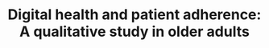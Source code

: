 ---
###############
# DO NOT EDIT
layout: publication
###############

###############
# TO EDIT
# pub title
title: "Digital health and patient adherence: A qualitative study in older adults"

# publication image
#image:
# name: 
# alt-text: " " # provide a short description for the image #a11y

# short description of the publication
description: "**Introduction**: Computer confidence and computer self-efficacy can impact an individual’s perceived ease of use and useful- ness of technology, ultimately determining adherence to digital healthcare services. However, few studies focus on assessing the impact of non-clinical factors on the efficacy and adherence to digital healthcare platforms. 

**Objective**: We aimed to analyse the role of non-clinical factors (i.e. computer confidence and computer self-efficacy) in the interaction experience (IX) and the feasibility of a digital neuropsychological platform called NeuroVRehab.PT in a group of older adults with varying levels of computer confidence.
**Methods**: Eight older adults (70.63 ± 6.1 years) evaluated the platform, and data was collected using the Think-Aloud method and a semi-structured interview. Sessions were audio-recorded and analysed through an inductive-deductive informed Thematic Analysis protocol. This study was conducted according to the Consolidated Criteria for Reporting Qualitative Research guidelines.

**Results**: Three main themes were identified (Interaction Experience, Digital Literacy, and Attitudes toward NeuroVRehab.PT). Computer anxiety and fear of making errors were not uncommon, even among older adults who perceive themselves as confident in technology use, and negatively impacted IX. Moreover, some game elements (e.g. three-star system, progres- sion bar) were not intuitive to all participants, leading to misleading interpretations. On the other hand, human support and the platform’s realism seemed to impact participants’ IX positively.

**Conclusions**: This study shed light on the barriers raised by non-clinical factors in adopting and using digital healthcare services by older adults. Furthermore, a critical analysis of the platform’s features that promote user adoption is done, and suggestions for overcoming limitations are presented."

# authors of the publication
authors: Filipa Ferreira-Brito, Sérgio Alves, Tiago Guerreiro, Osvaldo Santos, Cátia Caneiras, Luís Carriço, Ana Verdelho

# link to the pdf
pdf: ../downloads/ferreira-brito-et-al-2024-digital-health-and-patient-adherence-a-qualitative-study-in-older-adults.pdf

# external-links:
#  - name: Presentation Video
#    url: https://www.youtube.com/watch?v=fGqf6sBF4eE&feature=youtu.be

 # people associated with the publication
people:
  - fbrito
  - saa
  - tjvg

conference-name: DIGITAL HEALTH
venue: "DH 2024"
year: 2024

#projects:
#  - smartphone_accessibility

# area for filter purpose
area: bio_personalized_cognitive_stimulation
###
---